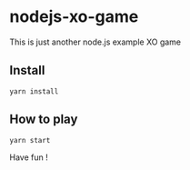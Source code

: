 # nodejs-xo-game
This is just another node.js example XO game

Install
--
    yarn install 

How to play
--
    yarn start 

Have fun !
